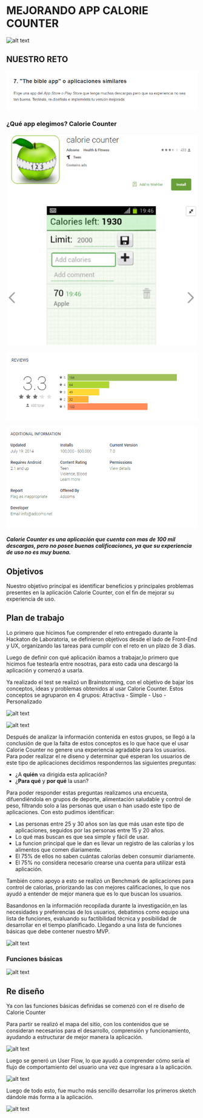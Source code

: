 # MEJORANDO APP CALORIE COUNTER 

![alt text](http://img.fenixzone.net/i/F2deSpO.png)

## NUESTRO RETO 
![alt text](https://github.com/minimalista12/Proyecto-Final/blob/master/imagenes/RETO.png)

### ¿Qué app elegimos?  Calorie Counter 
![alt text](https://github.com/minimalista12/Proyecto-Final/blob/master/imagenes/app1.png)

![alt text](https://github.com/minimalista12/Proyecto-Final/blob/master/imagenes/app2.png)

![alt text](https://github.com/minimalista12/Proyecto-Final/blob/master/imagenes/app3.png)

##### Calorie Counter es una aplicación que cuenta con mas de 100 mil descargas, pero no posee buenas calificaciones, ya que su experiencia de uso no es muy buena. 

## Objetivos
Nuestro objetivo principal es identificar beneficios y principales problemas presentes en la aplicación Calorie Counter, con el fin de mejorar su experiencia de uso.

## Plan de trabajo
Lo primero que hicimos fue comprender el reto entregado durante la Hackaton de Laboratoria, se definieron objetivos desde el lado de Front-End y UX, organizando las tareas para cumplir con el reto en un plazo de 3 días.

Luego de definir con qué aplicación ibamos a trabajar,lo primero que hicimos fue testearla entre nosotras, para esto cada una descargó la aplicación y comenzó a usarla.

Ya realizado el test se realizó un Brainstorming, con el objetivo de bajar los conceptos, ideas y problemas obtenidos al usar Calorie Counter. Estos conceptos se agruparon en 4 grupos: Atractiva - Simple - Uso - Personalizado

![alt text](https://lh4.googleusercontent.com/ueCbNhdcZzYqSsplaLUx4lmwf8kNMz-CXhYZ6_lCD0cZub2dJRG6-kXlPhd7U-OkNJCiMQfwjuhYjUYU8YBW=w1366-h671-rw)

![alt text](https://lh6.googleusercontent.com/xYb7pm8ritWHRjQ6VlmvK3LAnv6r1tiF0ljn7UbURG-t0caF0MeZWMwoWYs4bJoCvhUBoUEXf_iAtu_eCoQB=w1366-h671-rw)

Después de analizar la información contenida en estos grupos, se llegó a la conclusión de que la falta de estos conceptos es lo que hace que el usar Calorie Counter no genere una experiencia agradable para los usuarios.  
Para poder realizar el re diseno y determinar qué esperan los usuarios de este tipo de aplicaciones decidimos respondernos las siguientes preguntas: 
- ¿A **quién** va dirigida esta aplicación? 
- ¿**Para qué** y **por qué** la usan?

Para poder responder estas preguntas realizamos una encuesta, difuendiéndola en grupos de deporte, alimentación saludable y control de peso, filtrando solo a las personas que usan o han usado este tipo de aplicaciones. Con esto pudimos identificar:
- Las personas entre 25 y 30 años son las que más usan este tipo de aplicaciones, seguidos por las personas entre 15 y 20 años. 
- Lo qué mas buscan es que sea simple y fácil de usar.
- La funcion principal que le dan es llevar un registro de las calorías y los alimentos que comen diariamente.
- El 75% de ellos no saben cuántas calorías deben consumir diariamente. 
- El 75% no considera necesario crearse una cuenta para utilizar está aplicación.

También como apoyo a esto se realizó un Benchmark de aplicaciones para control de calorías, priorizando las con mejores calificaciones, lo que nos ayudó a entender de mejor manera que es lo que buscan los usuarios. 

Basandonos en la información recopilada durante la investigación,en las necesidades y preferencias de los usuarios, debatimos como equipo una lista de funciones, evaluando su factibilidad técnica y posibilidad de desarrollar en el tiempo planificado. Llegando a una lista de funciones básicas que debe contener nuestro MVP. 

![alt text](https://lh4.googleusercontent.com/d9-baTJcQxvFSUnLuwKv-IAIpluYiwVRhGfctRqEJA8b7dEmqL6S4-6qYJbcl2zEL8-bBFu4tto3FIRvNeJQ=w1366-h671-rw)

### Funciones básicas
![alt text](https://lh4.googleusercontent.com/AiWzqLMMGqswmQHwNzUx2bm99T_b8ZKwG0JvFzO-xkLLfwyi7W6ab6Dsjs68FR5K8VQi8VuNTL3UeHmsILzZ=w1366-h671)


## Re diseño 

Ya con las funciones básicas definidas se comenzó con el re diseño de Calorie Counter

Para partir se realizó el mapa del sitio, con los contenidos que se consideran necesarios para el desarrollo, comprensión y funcionamiento, ayudando a estructurar de mejor manera la aplicación. 

![alt text](https://lh6.googleusercontent.com/RxwaoBqmWk7N8K6AnaQa0FImpHCiSFh6qvRDu5ZjiCRLzGi05Yuar8AUwK3dZj6CxKt9Q-kLV3_vE4iiG5s9=w1366-h671)

Luego se generó un User Flow, lo que ayudó a comprender cómo sería el flujo de comportamiento del usuario una vez que ingresara a la aplicación. 

![alt text](https://lh5.googleusercontent.com/nsMmdS9F9_eHJWT2HpljEyiE2axCSLy16vXIpUY5nfJbd-w4SRGF_-pTFMz9ySjQqBnYUdkJkcOlFY-03yQG=w1366-h671-rw)

Luego de todo esto, fue mucho más sencillo desarrollar los primeros sketch dándole más forma a la aplicación.

![alt text](https://lh5.googleusercontent.com/0dDYsCAaCER8x-wQAQAPNoP71syZAoNLhZ9paq53EpkU-7mCC7s6cOz2DSdG3zshJ1Z382GMMvSN5xycyqzg=w1366-h671)

